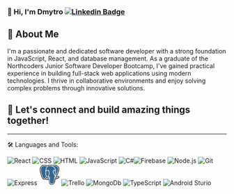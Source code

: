 ### 👋 Hi, I'm Dmytro  [![Linkedin Badge](https://img.shields.io/badge/-dmytro-blue?style=flat&logo=Linkedin&logoColor=white)](https://www.linkedin.com/in/dmytro-savka/)

##  🐢 About Me 

I'm a passionate and dedicated software developer with a strong foundation in JavaScript, React, and database management. As a graduate of the Northcoders Junior Software Developer Bootcamp, I've gained practical experience in building full-stack web applications using modern technologies. I thrive in collaborative environments and enjoy solving complex problems through innovative solutions.


## 🚀 Let's connect and build amazing things together!

---
🛠️ Languages and Tools:

![React](https://img.icons8.com/color/48/000000/react-native.png) ![CSS](https://img.icons8.com/color/48/000000/css3.png) ![HTML](https://img.icons8.com/color/48/000000/html-5.png) ![JavaScript](https://img.icons8.com/color/48/000000/javascript.png) ![C#](https://www.flaticon.com/free-icon/c-sharp_6132221?term=c&page=1&position=1&origin=search&related_id=6132221)![Firebase](https://img.icons8.com/color/48/000000/firebase.png) ![Node.js](https://img.icons8.com/color/48/000000/nodejs.png) ![Git](https://img.icons8.com/color/48/000000/git.png) ![Express](https://img.icons8.com/color/48/000000/express.png) <img src="https://github.com/devicons/devicon/blob/master/icons/postgresql/postgresql-original.svg" width="48" height="48" alt="PostgreSQL"> ![Trello](https://img.icons8.com/color/48/000000/trello.png) ![MongoDb](https://img.icons8.com/color/48/000000/mongodb.png) ![TypeScript](https://img.icons8.com/color/48/000000/typescript.png) ![Android Sturio](https://img.icons8.com/color/48/000000/android-studio.png)

